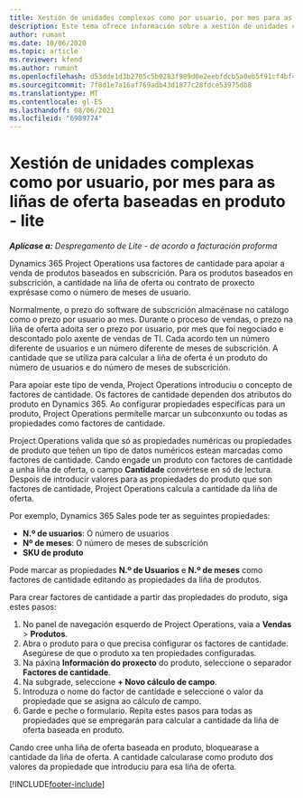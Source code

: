 ```yaml
---
title: Xestión de unidades complexas como por usuario, por mes para as liñas de oferta baseadas en produto - lite
description: Este tema ofrece información sobre a xestión de unidades complexas para liñas de oferta baseadas en produto.
author: rumant
ms.date: 10/06/2020
ms.topic: article
ms.reviewer: kfend
ms.author: rumant
ms.openlocfilehash: d53dde1d3b2705c5b0283f989d0e2eebfdcb5a0eb5f91cf4bf48e9c07aba79d1
ms.sourcegitcommit: 7f8d1e7a16af769adb43d1877c28fdce53975db8
ms.translationtype: MT
ms.contentlocale: gl-ES
ms.lasthandoff: 08/06/2021
ms.locfileid: "6989774"
---
```

# <a name="managing-complex-units-such-as-per-user-per-month-for-product-based-quote-lines---lite"></a>Xestión de unidades complexas como por usuario, por mes para as liñas de oferta baseadas en produto - lite

_**Aplícase a:** Despregamento de Lite - de acordo a facturación proforma_

Dynamics 365 Project Operations usa factores de cantidade para apoiar a venda de produtos baseados en subscrición. Para os produtos baseados en subscrición, a cantidade na liña de oferta ou contrato de proxecto exprésase como o número de meses de usuario.

Normalmente, o prezo do software de subscrición almacénase no catálogo como o prezo por usuario ao mes. Durante o proceso de vendas, o prezo na liña de oferta adoita ser o prezo por usuario, por mes que foi negociado e descontado polo axente de vendas de TI. Cada acordo ten un número diferente de usuarios e un número diferente de meses de subscrición. A cantidade que se utiliza para calcular a liña de oferta é un produto do número de usuarios e do número de meses de subscrición.

Para apoiar este tipo de venda, Project Operations introduciu o concepto de factores de cantidade. Os factores de cantidade dependen dos atributos do produto en Dynamics 365. Ao configurar propiedades específicas para un produto, Project Operations permítelle marcar un subconxunto ou todas as propiedades como factores de cantidade.

Project Operations valida que só as propiedades numéricas ou propiedades de produto que teñen un tipo de datos numéricos estean marcadas como factores de cantidade. Cando engade un produto con factores de cantidade a unha liña de oferta, o campo **Cantidade** convértese en só de lectura. Despois de introducir valores para as propiedades do produto que son factores de cantidade, Project Operations calcula a cantidade da liña de oferta.

Por exemplo, Dynamics 365 Sales pode ter as seguintes propiedades:

- **N.º de usuarios**: O número de usuarios
- **Nº de meses**: O número de meses de subscrición
- **SKU de produto**

Pode marcar as propiedades **N.º de Usuarios** e **N.º de meses** como factores de cantidade editando as propiedades da liña de produtos.

Para crear factores de cantidade a partir das propiedades do produto, siga estes pasos:

1. No panel de navegación esquerdo de Project Operations, vaia a **Vendas** > **Produtos**.
2. Abra o produto para o que precisa configurar os factores de cantidade. Asegúrese de que o produto xa ten propiedades configuradas.
3. Na páxina **Información do proxecto** do produto, seleccione o separador **Factores de cantidade**.
4. Na subgrade, seleccione **+ Novo cálculo de campo**.
5. Introduza o nome do factor de cantidade e seleccione o valor da propiedade que se asigna ao cálculo de campo.
6. Garde e peche o formulario. Repita estes pasos para todas as propiedades que se empregarán para calcular a cantidade da liña de oferta baseada en produto.

Cando cree unha liña de oferta baseada en produto, bloquearase a cantidade da liña de oferta. A cantidade calcularase como produto dos valores da propiedade que introduciu para esa liña de oferta.


[!INCLUDE[footer-include](../../includes/footer-banner.md)]